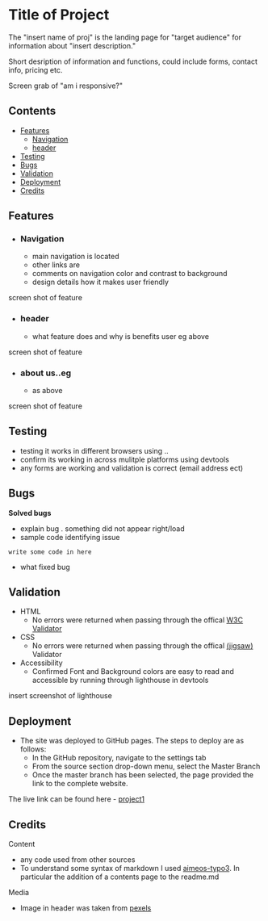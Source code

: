 # Title of Project

The "insert name of proj"  is the landing page for "target audience" for information about "insert description."

Short desription of information and functions, could include forms, contact info, pricing etc.

Screen grab of "am i responsive?"

## Contents

- [Features](#features)
    - [Navigation](#navigation)
    - [header](#header)
- [Testing](#testing)
- [Bugs](#bugs)
- [Validation](#validation)
- [Deployment](#deployment)
- [Credits](#credits)


## Features 

- ### Navigation
    - main navigation is located
    - other links are
    - comments on navigation color and contrast to background
    - design details how it makes user friendly

screen shot of feature
- ### header
    - what feature does and why is benefits user eg above

screen shot of feature

- ### about us..eg
    - as above

screen shot of feature

## Testing
- testing it works in different browsers using ..
- confirm its working in across mulitple platforms using devtools
- any forms are working and validation is correct (email address ect)

## Bugs
**Solved bugs**
- explain bug . something did not appear right/load
- sample code identifying issue
```
write some code in here
```
- what fixed bug

## Validation
- HTML
    - No errors were returned when passing through the offical [W3C Validator](
    https://jigsaw.w3.org/css-validator/)
- CSS
    - No errors were returned when passing through the offical [(jigsaw)](https://jigsaw.w3.org/css-validator/) Validator
- Accessibility
    - Confirmed Font and Background colors are easy to read and accessible by running through lighthouse in devtools

insert screenshot of lighthouse

## Deployment
- The site was deployed to GitHub pages. The steps to deploy are as follows:
    - In the GitHub repository, navigate to the settings tab
    - From the source section drop-down menu, select the Master Branch
    - Once the master branch has been selected, the page provided the link to the complete website.

The live link can be found here - [project1](https://mealypudding.github.io/project-1/)

## Credits
 Content
 - any code used from other sources
 - To understand some syntax of markdown I used [aimeos-typo3](https://github.com/aimeos/aimeos-typo3/blob/master/README.md#composer). In particular the addition of a contents page to the readme.md

 Media
 - Image in header was taken from [pexels](https://www.pexels.com)
